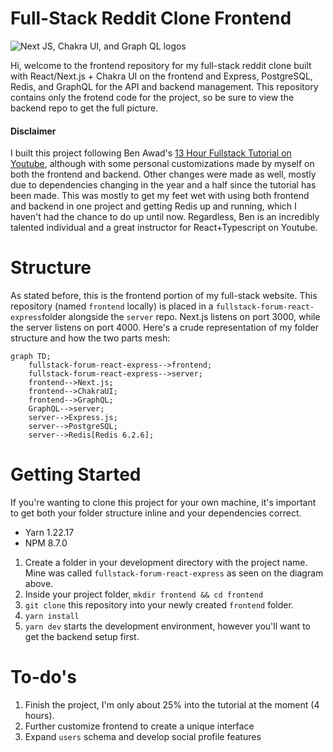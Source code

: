 # Full-Stack Reddit Clone Frontend
![Next JS, Chakra UI, and Graph QL logos](https://i.imgur.com/xHPqjbk.png)

Hi, welcome to the frontend repository for my full-stack reddit clone built with React/Next.js + Chakra UI on the frontend and Express, PostgreSQL, Redis, and GraphQL for the API and backend management. This repository contains only the frotend code for the project, so be sure to view the backend repo to get the full picture.

#### Disclaimer
I built this project following Ben Awad's [13 Hour Fullstack Tutorial on Youtube](https://www.youtube.com/watch?v=I6ypD7qv3Z8), although with some personal customizations made by myself on both the frontend and backend. Other changes were made as well, mostly due to dependencies changing in the year and a half since the tutorial has been made. This was mostly to get my feet wet with using both frontend and backend in one project and getting Redis up and running, which I haven't had the chance to do up until now. Regardless, Ben is an incredibly talented individual and a great instructor for React+Typescript on Youtube.


# Structure

As stated before, this is the frontend portion of my full-stack website. This repository (named `frontend` locally) is placed in a `fullstack-forum-react-express`folder alongside the `server` repo. Next.js listens on port 3000, while the server listens on port 4000. Here's a crude representation of my folder structure and how the two parts mesh:

```mermaid
graph TD;
	fullstack-forum-react-express-->frontend;
	fullstack-forum-react-express-->server;
	frontend-->Next.js;
	frontend-->ChakraUI;
	frontend-->GraphQL;
	GraphQL-->server;
	server-->Express.js;
	server-->PostgreSQL;
	server-->Redis[Redis 6.2.6];

```

# Getting Started

If you're wanting to clone this project for your own machine, it's important to get both your folder structure inline and your dependencies correct. 
- Yarn 1.22.17
- NPM 8.7.0
1. Create a folder in your development directory with the project name. Mine was called `fullstack-forum-react-express` as seen on the diagram above.
2. Inside your project folder, `mkdir frontend && cd frontend`
3. `git clone` this repository into your newly created `frontend` folder.
4. `yarn install`
5. `yarn dev` starts the development environment, however you'll want to get the backend setup first.

# To-do's
1. Finish the project, I'm only about 25% into the tutorial at the moment (4 hours).
2. Further customize frontend to create a unique interface
3. Expand `users` schema and develop social profile features
